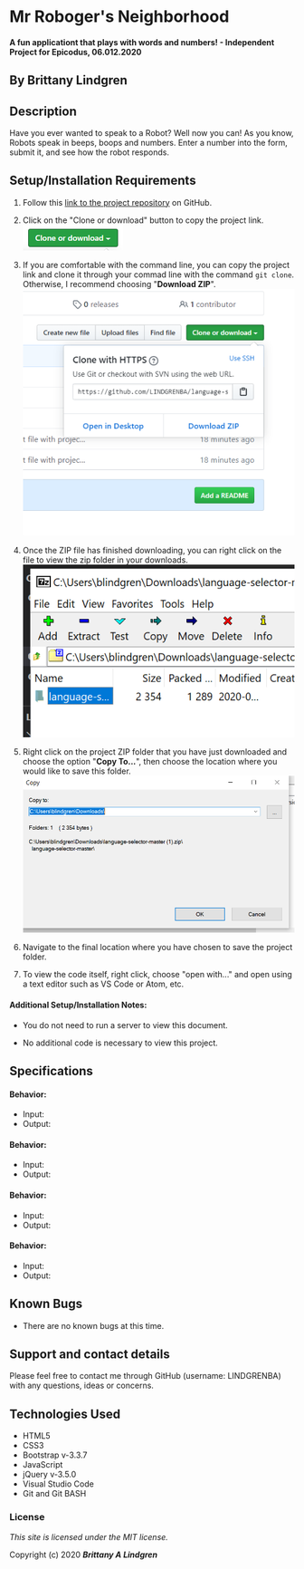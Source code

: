 # Mr Roboger's Neighborhood

#### A fun applicationt that plays with words and numbers! - Independent Project for Epicodus, 06.012.2020

## By Brittany Lindgren

## Description

Have you ever wanted to speak to a Robot? Well now you can! As you know, Robots speak in beeps, boops and numbers. Enter a number into the form, submit it, and see how the robot responds. 

## Setup/Installation Requirements

1. Follow this [link to the project repository](https://github.com/LINDGRENBA/mr-roboger-FT) on GitHub.

2. Click on the "Clone or download" button to copy the project link.
![Image of GitHub Clone or download button](img/readme/clone-download-button.PNG) 

3. If you are comfortable with the command line, you can copy the project link and clone it through your commad line with the command `git clone`. Otherwise, I recommend choosing "**Download ZIP**". 
![Download ZIP option on GitHub](img/readme/download-zip.PNG)

4. Once the ZIP file has finished downloading, you can right click on the file to view the zip folder in your downloads. 
![ZIP folder in downloads](img/readme/zip-folder.PNG)

5. Right click on the project ZIP folder that you have just downloaded and choose the option "**Copy To...**", then choose the location where you would like to save this folder. 
![Saving ZIP to new location with 'Copy To'](img/readme/copy-to.PNG)

6. Navigate to the final location where you have chosen to save the project folder.

7. To view the code itself, right click, choose "open with..." and open using a text editor such as VS Code or Atom, etc.

#### Additional Setup/Installation Notes:

* You do not need to run a server to view this document.

* No additional code is necessary to view this project.   

## Specifications

#### Behavior: 
* Input:
* Output:

#### Behavior: 
* Input:
* Output:

#### Behavior: 
* Input:
* Output:

#### Behavior: 
* Input:
* Output:

## Known Bugs

* There are no known bugs at this time.

## Support and contact details

Please feel free to contact me through GitHub (username: LINDGRENBA) with any questions, ideas or concerns.  

## Technologies Used

* HTML5
* CSS3
* Bootstrap v-3.3.7
* JavaScript
* jQuery v-3.5.0
* Visual Studio Code 
* Git and Git BASH 

### License

*This site is licensed under the MIT license.*

Copyright (c) 2020 **_Brittany A Lindgren_**